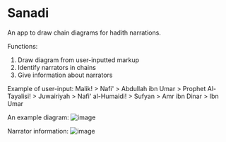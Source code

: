 # Sanadi

An app to draw chain diagrams for hadith narrations.

Functions:
1. Draw diagram from user-inputted markup
2. Identify narrators in chains
3. Give information about narrators

Example of user-input:
Malik! > Nafi' > Abdullah ibn Umar > Prophet
Al-Tayalisi! > Juwairiyah > Nafi'
al-Humaidi! > Sufyan > Amr ibn Dinar > Ibn Umar

An example diagram:
![image](https://github.com/user-attachments/assets/d837c14a-dfe5-4254-b4c9-e5d7c590518f)

Narrator information:
![image](https://github.com/user-attachments/assets/a80a53a8-b678-4b48-b706-5d1228a0a6a0)
